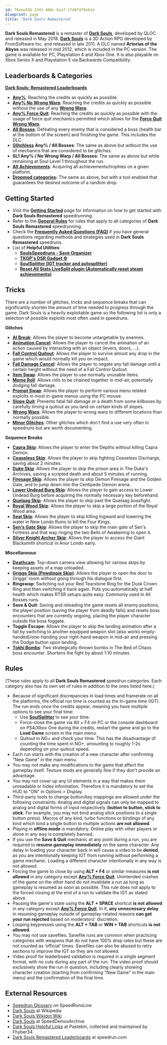 ```yaml
---
id: 78aee43b-2341-408c-b1a7-1fd074f9eb1e
blueprint: page
title: 'Dark Souls Remastered'
---
```

**Dark Souls Remastered** is a remaster of [**Dark Souls**](/darksouls), developed by QLOC and released in May 2018. [**Dark Souls**](/darksouls) is a 3D Action RPG developed by FromSoftware Inc. and released in late 2011. A DLC named **Artorias of the Abyss** was released in mid 2012, which is included in the PC version. The game is available for PC, Playstation 4 and Xbox One. It is also playable on Xbox Series X and Playstation 5 via Backwards Compatibility.

## Leaderboards & Categories

[**Dark Souls: Remastered Leaderboards**](https://www.speedrun.com/darksoulsremastered)

- [**Any%**](/ds1remaster/any): Reaching the credits as quickly as possible.
- [**Any% No Wrong Warp**](/ds1remaster/any-no-wrong-warp): Reaching the credits as quickly as possible without the use of any [**Wrong Warp**](/darksouls/wrong-warp).
- [**Any% Force Quit**](/ds1remaster/any-force-quit): Reaching the credits as quickly as possible with the usage of force quit mechanics permitted which allows for the [**Force Quit Wrong Warp**](/darksouls/wrong-warp).
- [**All Bosses**](/ds1remaster/all-bosses): Defeating every enemy that is considered a boss (health bar at the bottom of the screen) and finishing the game. This includes the DLC.
- [**Glitchless**](/ds1remaster/glitchless)                **Any% / All Bosses**: The same as above but without the use of mechanics that are considered to be glitches.
- **SL1 Any% / No Wrong Warp / All Bosses**: The same as above but while remaining at Soul Level 1 throughout the run.
- [**All Achievements**](/ds1remaster/all-achievements): Acquiring all achievements/trophies on a given platform.
- [**Dropmod categories**](https://soulsspeedruns.com/ds1remaster/dropmod-categories/)**:** The same as above, but with a tool enabled that guarantees the desired outcome of a random drop.

## Getting Started

- Visit the [**Getting Started**](/ds1remaster/getting-started) page for information on how to get started with **Dark Souls Remastered** speedrunning.
- Refer to the [**General Rules**](/ds1remaster#rules) for rules that apply to all categories of **Dark Souls Remastered** speedrunning.
- Check the [**Frequently Asked Questions (FAQ)**](/darksouls/frequently-asked-questions) if you have general questions regarding methods and strategies used in **Dark Souls Remastered** speedruns.
- List of **Helpful Utilities**:
  - [**SoulsSpeedruns - Save Organizer**](//github.com/Kahmul/SoulsSpeedruns-Save-Organizer/releases)
  - [**TKGP's DSR Gadget ©**](//github.com/JKAnderson/DSR-Gadget/releases)
  - [**SoulSplitter (IGT tracker and autosplitter)**](https://github.com/FrankvdStam/SoulSplitter)
  - [**Reset All Stats LiveSplit plugin (Automatically reset steam achievements)**](//github.com/CapitaineToinon/LiveSplit.ResetAllStats)

## Tricks

There are a number of glitches, tricks and sequence breaks that can significantly shorten the amount of time needed to progress through the game. Dark Souls is a heavily exploitable game so the following list is only a selection of possible exploits most often used in speedruns.

**Glitches**

- [**AI Break**](/ds1remaster/ai-break): Allows the player to become untargetable by enemies.
- [**Animation Cancel**](/darksouls/animation-cancel): Allows the player to cancel the animation of an action caused by interacting with an object (levers, doors, ...).
- [**Fall Control Quitout**](/darksouls/fall-control-quitout): Allows the player to survive almost any drop in the game which would normally kill you on impact.
- [**Fall Damage Cancel**](/darksouls/fall-damage-cancel): Allows the player to negate any fall damage until a certain height without the need of a Fall Control Quitout.
- [**Item Swap**](/darksouls/item-swap): Allows the player to use normally unusable items.
- [**Meme Roll**](/darksouls/meme-roll): Allows rolls to be chained together in mid-air, potentially dodging fall damage.
- [**Prompt Swap**](/darksouls/prompt-swap): Allows the player to perform various menu related exploits in most in-game menus using the PC mouse.
- [**Slope Quit**](/darksouls/slope-quit): Prevents fatal fall damage or a death from some killboxes by carefully timing a quitout as you land on certain kinds of slopes.
- [**Wrong Warp**](/darksouls/wrong-warp): Allows the player to wrong warp to different locations than normally possible.
- [**Minor Glitches**](/darksouls/minor-glitches): Other glitches which don't find a use very often in speedruns but are worth documenting.

**Sequence Breaks**

- [**Capra Skip**](/darksouls/capra-skip): Allows the player to enter the Depths without killing Capra Demon.
- [**Ceaseless Skip**](/darksouls/ceaseless-skip): Allows the player to skip fighting Ceaseless Discharge, saving about 2 minutes.
- [**Duke Skip**](/darksouls/duke-skip): Allows the player to skip the prison area in The Duke's Archives, saving a scripted death and about 5 minutes of running.
- [**Firesage Skip**](/darksouls/firesage-skip): Allows the player to skip Demon Firesage and the Golden Gate, and to jump down into the Centipede Demon arena.
- [**Lower Undead Burg Skip**](/darksouls/lower-undead-burg-skip): Allows the player to gain access to Lower Undead Burg before acquiring the normally necessary key beforehand.
- [**Quelaag Skip**](/darksouls/quelaag-skip): Allows the player to skip past the Quelaag bossfight.
- [**Royal Wood Skip**](/darksouls/royal-wood-skip): Allows the player to skip a large portion of the Royal Wood area.
- [**Seal Skip**](/darksouls/seal-skip): Allows the player to skip killing Ingward and lowering the water in New Londo Ruins to kill the Four Kings.
- [**Sen's Gate Skip**](/darksouls/sens-gate-skip): Allows the player to skip the main gate of Sen's Fortress and that way ringing the two Bells of Awakening to open it.
- [**Silver Knight Archer Skip**](/darksouls/silver-knight-archer-skip): Allows the player to access the Giant Blacksmith shortcut in Anor Londo early.

**Miscellaneous**

- [**Deathcam**](/darksouls/deathcam): Top-down camera view allowing for various skips by keeping assets of a map unloaded.
- [**Griggs Skip (Pewdiepie Skip)**](/darksouls/pewdiepie-skip): Allows the player to open the door to Griggs' room without going through his dialogue first.
- **Ringswap**: Switching out your Red Tearstone Ring for the Dusk Crown Ring and then switching it back again. Puts you automatically at half health which makes RTSR setups quite easy. Commonly used in All Bosses runs.
- **Save & Quit**: Saving and reloading the game resets all enemy positions, the player position (saving the player from deadly falls) and resets boss encounters that are currently ongoing, placing the player character outside the boss foggate.
- **Toggle Escape**: Allows the player to skip the landing animation after a fall by switching to another equipped weapon slot (also works empty-handed)/one-handing your right-hand weapon in mid-air and pressing the Dodge button upon landing.
- [**Tokhi Bombs**](/darksouls/tokhi-bombs): Two strategically thrown bombs in The Bed of Chaos boss encounter. Shortens the fight by about 1:10 minutes.

## Rules

(These rules apply to all **Dark Souls Remastered** speedrun categories. Each category also has its own set of rules in addition to the ones listed here.)

- Because of significant discrepancies in load times and framerate on all the platforms, the official run time is counted as the In-game time (IGT). The run ends once the credits appear, meaning you have multiple options to see your final time:
  - Use [**SoulSplitter**](https://github.com/FrankvdStam/SoulSplitter) to see your time.
  - Force-close the game via Alt + F4 on PC or the console dashboard on PS4/Xbox One during the credits, restart the game and go to the **Load Game** screen in the main menu.
  - Quitout in NG+ and check your time. This has the disadvantage of counting the time spent in NG+, amounting to roughly 1-2s depending on your quitout speed.
- Each run starts with the creation of a new character after confirming "New Game" in the main menu.
- You may not make any modifications to the game that affect the gameplay itself. Texture mods are generally fine if they don't provide an advantage.
- You may not cover up any UI elements in a way that makes them unreadable or hides information. Therefore it is mandatory to set the HUD to "ON" in Options > Display.
- Third-party tools to change button/key mappings are allowed under the following constraints: Analog and digital signals can only be mapped to analog and digital forms of input respectively (**button to button, stick to stick**. For example, you may not bind analog stick positions to a single button press). Macros of any kind, turbo functions or bindings of any kind which bind a single button to multiple actions **are not allowed**.
- Playing in **offline mode** is mandatory. Online play with other players or alone in any way is completely banned.
- If you use the **Save & Quit** mechanic at any point during a run, you are required to **resume gameplay immediately** on the same character. Any delay in loading your character back in will cause a video to be **denied**, as you are intentionally keeping IGT from running without performing a game mechanic. Loading a different character intentionally in any way is not allowed.
- Forcing the game to close by using **ALT + F4** or similar measures **is not allowed** in any category except [**Any% Force Quit**](/ds1remaster/any-force-quit). Unintended crashes of the game on the other hand do not invalidate a run as long as gameplay is resumed as soon as possible. This rule does not apply to the forced closing at the end of a run to validate the IGT as stated above.
- Pausing the game's state using the **ALT + SPACE** shortcut **is not allowed** in any category except [**Any% Force Quit**](/ds1remaster/any-force-quit). In it, **any unnecessary delay** in resuming gameplay outside of gameplay-related reasons **can get your run rejected** based on moderators' discretion.
- Looping keypresses using the **ALT + TAB** or **WIN + TAB** shortcuts **is not allowed**.
- You may not use savefiles. Savefile runs are common when practicing categories with weapons that do not have 100% drop rates but these are not counted as 'official' times. Savefiles can also be abused to retry sections to improve the IGT so they are not allowed.
- Video proof for leaderboard validation is required in a single segment format, with no cuts during any part of the run. The video proof should exclusively show the run in question, including clearly showing character creation (starting from confirming "New Game" in the main menu) and the confirmation of the final time.

## External Resources

- [Speedrun Glossary](//www.speedrunslive.com/faq/glossary/) on SpeedRunsLive
- [Dark Souls](//en.wikipedia.org/wiki/Dark_Souls) at Wikipedia
- [Dark Souls Wikidot Wiki](//darksouls.wikidot.com)
- [Dark Souls](//speeddemosarchive.com/DarkSouls.html) at SpeedDemosArchive
- [Dark Souls Helpful Links](//pastebin.com/WkfywHbd) at Pastebin, collected and maintained by Fhyber34
- [Dark Souls Remastered Leaderboards](//www.speedrun.com/darksoulsremastered) at speedrun.com
